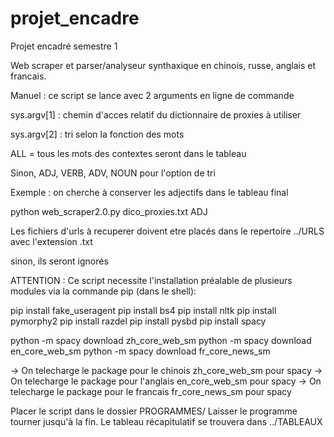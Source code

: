 # projet_encadre
Projet encadré semestre 1

Web scraper et parser/analyseur synthaxique en chinois, russe, anglais et francais.

Manuel : ce script se lance avec 2 arguments en ligne de commande

sys.argv[1] : chemin d'acces relatif du dictionnaire de proxies à utiliser

sys.argv[2] : tri selon la fonction des mots

ALL = tous les mots des contextes seront dans le tableau

Sinon, ADJ, VERB, ADV, NOUN pour l'option de tri

Exemple : on cherche à conserver les adjectifs dans le tableau final

python web_scraper2.0.py dico_proxies.txt ADJ

Les fichiers d'urls à recuperer doivent etre placés dans le repertoire ../URLS avec l'extension .txt

sinon, ils seront ignorés

ATTENTION : Ce script necessite l'installation préalable de plusieurs modules via la commande pip (dans le shell):

pip install fake_useragent
pip install bs4
pip install nltk
pip install pymorphy2
pip install razdel
pip install pysbd
pip install spacy

python -m spacy download zh_core_web_sm
python -m spacy download en_core_web_sm
python -m spacy download fr_core_news_sm

-> On telecharge le package pour le chinois zh_core_web_sm pour spacy
-> On telecharge le package pour l'anglais en_core_web_sm pour spacy
-> On telecharge le package pour le francais fr_core_news_sm pour spacy

Placer le script dans le dossier PROGRAMMES/
Laisser le programme tourner jusqu'à la fin.
Le tableau récapitulatif se trouvera dans ../TABLEAUX
